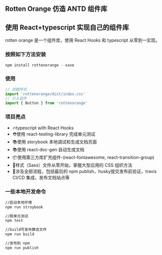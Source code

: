 ## Rotten Orange 仿造 ANTD 组件库
## 使用 React+typescript 实现自己的组件库

rotten orange 是一个组件库，使用 React Hooks 和 typescript 从零到一实现。


### 按照如下方法安装

~~~javascript
npm install rottenorange --save
~~~

### 使用

~~~javascript
// 加载样式
import 'rottenorange/dist/index.css'
// 引入组件
import { Button } from 'rottenorange'
~~~

### 项目亮点

* 🔥typescript with React Hooks
* ⛑️使用 react-testing-library 完成单元测试
* 📚使用 storybook 本地调试和生成文档页面
* 📚使用 react-doc-gen 自动生成文档
* 📦使用第三方库扩充组件-(react-fontawesome, react-transition-group)
* 🌹样式（Sass）文件从零开始，掌握大型应用的 CSS 组织方法
* 🎉涉及全部流程，包括最后的 npm publish，husky提交发布前验证，travis CI/CD 集成，发布文档站点等

### 一些本地开发命令

~~~bash
//启动本地环境
npm run stroybook

//跑单元测试
npm test

//build可发布静态文件
npm run build

//发布到 npm
npm run publish
~~~